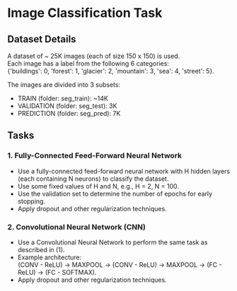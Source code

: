# Image Classification Task  

## Dataset Details  
A dataset of ~ 25K images (each of size 150 x 150) is used.  
Each image has a label from the following 6 categories:  
{'buildings': 0, 'forest': 1, 'glacier': 2, 'mountain': 3, 'sea': 4, 'street': 5}.  

The images are divided into 3 subsets:  
- TRAIN (folder: seg_train): ~14K  
- VALIDATION (folder: seg_test): 3K  
- PREDICTION (folder: seg_pred): 7K  

## Tasks  

### 1. Fully-Connected Feed-Forward Neural Network  
- Use a fully-connected feed-forward neural network with H hidden layers (each containing N neurons) to classify the dataset.  
- Use some fixed values of H and N, e.g., H = 2, N = 100.  
- Use the validation set to determine the number of epochs for early stopping.  
- Apply dropout and other regularization techniques.  

### 2. Convolutional Neural Network (CNN)  
- Use a Convolutional Neural Network to perform the same task as described in (1).  
- Example architecture:  
  (CONV - ReLU) -> MAXPOOL -> (CONV - ReLU) -> MAXPOOL -> (FC - ReLU) -> (FC - SOFTMAX).  
- Apply dropout and other regularization techniques.  
